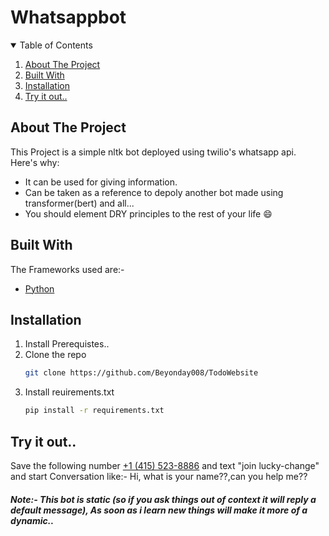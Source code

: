 # Whatsappbot

<!-- TABLE OF CONTENTS -->
<details open="open">
  <summary>Table of Contents</summary>
  <ol>
    <li><a href="#about-the-project">About The Project</a></li>
    <li><a href="#built-with">Built With</a></li>
    <li><a href="#installation">Installation</a></li>
    <li><a href="#Try it out">Try it out..</a></li>
  </ol>
</details>

<!-- ABOUT THE PROJECT -->
## About The Project


This Project is a simple nltk bot deployed using twilio's whatsapp api.
Here's why:
* It can be used for giving information.
* Can be taken as a reference to depoly another bot made using transformer(bert) and all...
* You should element DRY principles to the rest of your life :smile:

## Built With

The Frameworks used are:-
* [Python](https://www.python.org/)

<!-- GETTING STARTED --> 

## Installation

1. Install Prerequistes..
2. Clone the repo
   ```sh
   git clone https://github.com/Beyonday008/TodoWebsite
   ```
3. Install reuirements.txt
   ```sh
   pip install -r requirements.txt 
   ```

## Try it out..
Save the following number <a href="#">+1 (415) 523-8886</a> and text "join lucky-change" and start Conversation like:- Hi, what is your name??,can you help me??

##### Note:- This bot is static (so if you ask things out of context it will reply a default message), As soon as i learn new things will make it more of a dynamic..
